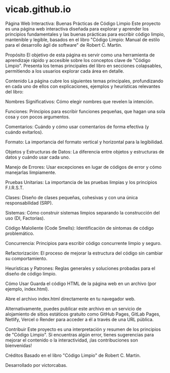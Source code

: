 # vicab.github.io

Página Web Interactiva: Buenas Prácticas de Código Limpio
Este proyecto es una página web interactiva diseñada para explorar y aprender los principios fundamentales y las buenas prácticas para escribir código limpio, mantenible y legible, basados en el libro "Código Limpio: Manual de estilo para el desarrollo ágil de software" de Robert C. Martin.

Propósito
El objetivo de esta página es servir como una herramienta de aprendizaje rápido y accesible sobre los conceptos clave de "Código Limpio". Presenta los temas principales del libro en secciones colapsables, permitiendo a los usuarios explorar cada área en detalle.

Contenido
La página cubre los siguientes temas principales, profundizando en cada uno de ellos con explicaciones, ejemplos y heurísticas relevantes del libro:

Nombres Significativos: Cómo elegir nombres que revelen la intención.

Funciones: Principios para escribir funciones pequeñas, que hagan una sola cosa y con pocos argumentos.

Comentarios: Cuándo y cómo usar comentarios de forma efectiva (y cuándo evitarlos).

Formato: La importancia del formato vertical y horizontal para la legibilidad.

Objetos y Estructuras de Datos: La diferencia entre objetos y estructuras de datos y cuándo usar cada uno.

Manejo de Errores: Usar excepciones en lugar de códigos de error y cómo manejarlas limpiamente.

Pruebas Unitarias: La importancia de las pruebas limpias y los principios F.I.R.S.T.

Clases: Diseño de clases pequeñas, cohesivas y con una única responsabilidad (SRP).

Sistemas: Cómo construir sistemas limpios separando la construcción del uso (DI, Factorías).

Código Maloliente (Code Smells): Identificación de síntomas de código problemático.

Concurrencia: Principios para escribir código concurrente limpio y seguro.

Refactorización: El proceso de mejorar la estructura del código sin cambiar su comportamiento.

Heurísticas y Patrones: Reglas generales y soluciones probadas para el diseño de código limpio.

Cómo Usar
Guarda el código HTML de la página web en un archivo (por ejemplo, index.html).

Abre el archivo index.html directamente en tu navegador web.

Alternativamente, puedes publicar este archivo en un servicio de alojamiento de sitios estáticos gratuito como GitHub Pages, GitLab Pages, Netlify, Vercel o Render para acceder a él a través de una URL pública.

Contribuir
Este proyecto es una interpretación y resumen de los principios de "Código Limpio". Si encuentras algún error, tienes sugerencias para mejorar el contenido o la interactividad, ¡las contribuciones son bienvenidas!

Créditos
Basado en el libro "Código Limpio" de Robert C. Martin.

Desarrollado por victorcabas.

